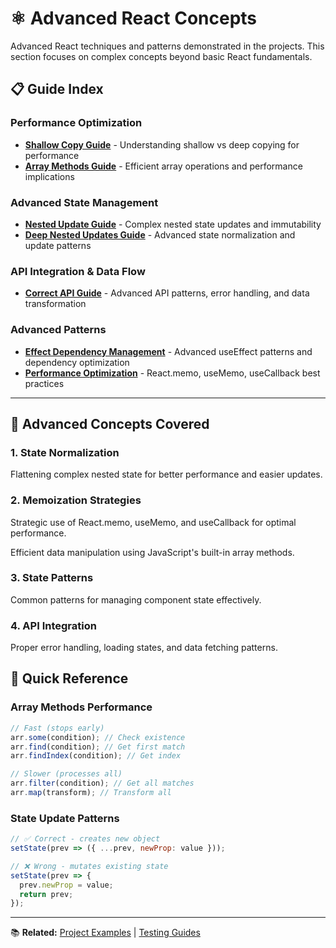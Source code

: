 # ⚛️ Advanced React Concepts

Advanced React techniques and patterns demonstrated in the projects. This section focuses on complex concepts beyond basic React fundamentals.

## 📋 Guide Index

### Performance Optimization

- **[Shallow Copy Guide](./shallow-copy-guide.md)** - Understanding shallow vs deep copying for performance
- **[Array Methods Guide](./array-methods-guide.md)** - Efficient array operations and performance implications

### Advanced State Management

- **[Nested Update Guide](./nested-update-guide.md)** - Complex nested state updates and immutability
- **[Deep Nested Updates Guide](./deep-nested-updates-guide.md)** - Advanced state normalization and update patterns

### API Integration & Data Flow

- **[Correct API Guide](./correct-api-guide.md)** - Advanced API patterns, error handling, and data transformation

### Advanced Patterns

- **[Effect Dependency Management](./effect-dependency-guide.md)** - Advanced useEffect patterns and dependency optimization
- **[Performance Optimization](./performance-optimization-guide.md)** - React.memo, useMemo, useCallback best practices

---

## 🎯 Advanced Concepts Covered

### 1. **State Normalization**

Flattening complex nested state for better performance and easier updates.

### 2. **Memoization Strategies**

Strategic use of React.memo, useMemo, and useCallback for optimal performance.

Efficient data manipulation using JavaScript's built-in array methods.

### 3. **State Patterns**

Common patterns for managing component state effectively.

### 4. **API Integration**

Proper error handling, loading states, and data fetching patterns.

## 🚀 Quick Reference

### Array Methods Performance

```javascript
// Fast (stops early)
arr.some(condition); // Check existence
arr.find(condition); // Get first match
arr.findIndex(condition); // Get index

// Slower (processes all)
arr.filter(condition); // Get all matches
arr.map(transform); // Transform all
```

### State Update Patterns

```javascript
// ✅ Correct - creates new object
setState(prev => ({ ...prev, newProp: value }));

// ❌ Wrong - mutates existing state
setState(prev => {
  prev.newProp = value;
  return prev;
});
```

---

📚 **Related:** [Project Examples](../../projects/) | [Testing Guides](../testing/)
